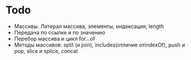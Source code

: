 # Todo

- Массивы. Литерал массива, элементы, индексация, length
- Передача по ссылке и по значению
- Перебор массива и цикл for...of
- Методы массивов: split (и join), includes(отличие отindexOf), push и pop,
  slice и splice, concat

